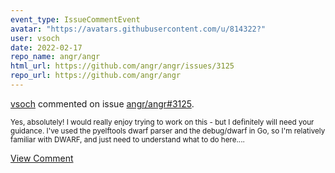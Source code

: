 ```yaml
---
event_type: IssueCommentEvent
avatar: "https://avatars.githubusercontent.com/u/814322?"
user: vsoch
date: 2022-02-17
repo_name: angr/angr
html_url: https://github.com/angr/angr/issues/3125
repo_url: https://github.com/angr/angr
---
```


<a href='https://github.com/vsoch' target='_blank'>vsoch</a> commented on issue <a href='https://github.com/angr/angr/issues/3125' target='_blank'>angr/angr#3125</a>.

<small>Yes, absolutely! I would really enjoy trying to work on this - but I definitely will need your guidance. I've used the pyelftools dwarf parser and the debug/dwarf in Go, so I'm relatively familiar with DWARF, and just need to understand what to do here....</small>

<a href='https://github.com/angr/angr/issues/3125' target='_blank'>View Comment</a>